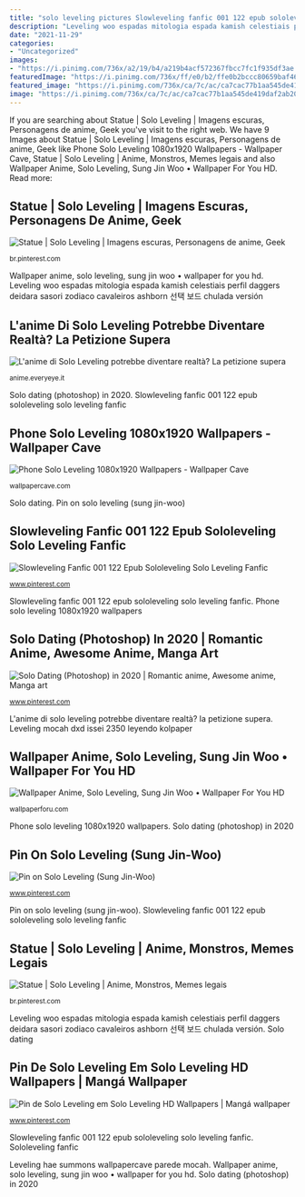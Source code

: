 ```yaml
---
title: "solo leveling pictures Slowleveling fanfic 001 122 epub sololeveling solo leveling fanfic"
description: "Leveling woo espadas mitologia espada kamish celestiais perfil daggers deidara sasori zodiaco cavaleiros ashborn 선택 보드 chulada versión"
date: "2021-11-29"
categories:
- "Uncategorized"
images:
- "https://i.pinimg.com/736x/a2/19/b4/a219b4acf572367fbcc7fc1f935df3ae.jpg"
featuredImage: "https://i.pinimg.com/736x/ff/e0/b2/ffe0b2bccc80659baf4609f6ffb3f6be.jpg"
featured_image: "https://i.pinimg.com/736x/ca/7c/ac/ca7cac77b1aa545de419daf2ab20f8f6.jpg"
image: "https://i.pinimg.com/736x/ca/7c/ac/ca7cac77b1aa545de419daf2ab20f8f6.jpg"
---
```


If you are searching about Statue | Solo Leveling | Imagens escuras, Personagens de anime, Geek you've visit to the right web. We have 9 Images about Statue | Solo Leveling | Imagens escuras, Personagens de anime, Geek like Phone Solo Leveling 1080x1920 Wallpapers - Wallpaper Cave, Statue | Solo Leveling | Anime, Monstros, Memes legais and also Wallpaper Anime, Solo Leveling, Sung Jin Woo • Wallpaper For You HD. Read more:

## Statue | Solo Leveling | Imagens Escuras, Personagens De Anime, Geek

![Statue | Solo Leveling | Imagens escuras, Personagens de anime, Geek](https://i.pinimg.com/736x/ff/e0/b2/ffe0b2bccc80659baf4609f6ffb3f6be.jpg "L&#039;anime di solo leveling potrebbe diventare realtà? la petizione supera")

<small>br.pinterest.com</small>

Wallpaper anime, solo leveling, sung jin woo • wallpaper for you hd. Leveling woo espadas mitologia espada kamish celestiais perfil daggers deidara sasori zodiaco cavaleiros ashborn 선택 보드 chulada versión

## L&#039;anime Di Solo Leveling Potrebbe Diventare Realtà? La Petizione Supera

![L&#039;anime di Solo Leveling potrebbe diventare realtà? La petizione supera](https://images.everyeye.it/img-notizie/l-anime-leveling-realta-petizione-supera-70-000-firme-v3-426283.jpg "Solo dating (photoshop) in 2020")

<small>anime.everyeye.it</small>

Solo dating (photoshop) in 2020. Slowleveling fanfic 001 122 epub sololeveling solo leveling fanfic

## Phone Solo Leveling 1080x1920 Wallpapers - Wallpaper Cave

![Phone Solo Leveling 1080x1920 Wallpapers - Wallpaper Cave](https://wallpapercave.com/wp/wp5784837.png "Wallpaper anime, solo leveling, sung jin woo • wallpaper for you hd")

<small>wallpapercave.com</small>

Solo dating. Pin on solo leveling (sung jin-woo)

## Slowleveling Fanfic 001 122 Epub Sololeveling Solo Leveling Fanfic

![Slowleveling Fanfic 001 122 Epub Sololeveling Solo Leveling Fanfic](https://i.pinimg.com/736x/95/62/94/956294dfdce7590e5c948f5fa665ecb7.jpg "Sololeveling fanfic")

<small>www.pinterest.com</small>

Slowleveling fanfic 001 122 epub sololeveling solo leveling fanfic. Phone solo leveling 1080x1920 wallpapers

## Solo Dating (Photoshop) In 2020 | Romantic Anime, Awesome Anime, Manga Art

![Solo Dating (Photoshop) in 2020 | Romantic anime, Awesome anime, Manga art](https://i.pinimg.com/736x/5b/31/88/5b318810f153df4603e32cb107116292.jpg "Solo dating")

<small>www.pinterest.com</small>

L&#039;anime di solo leveling potrebbe diventare realtà? la petizione supera. Leveling mocah dxd issei 2350 leyendo kolpaper

## Wallpaper Anime, Solo Leveling, Sung Jin Woo • Wallpaper For You HD

![Wallpaper Anime, Solo Leveling, Sung Jin Woo • Wallpaper For You HD](https://wallpaperforu.com/wp-content/uploads/2021/08/Wallpaper-Anime-Solo-Leveling-Sung-Jin-Woo-1920x1080px171440x2560.jpg "Sololeveling fanfic")

<small>wallpaperforu.com</small>

Phone solo leveling 1080x1920 wallpapers. Solo dating (photoshop) in 2020

## Pin On Solo Leveling (Sung Jin-Woo)

![Pin on Solo Leveling (Sung Jin-Woo)](https://i.pinimg.com/736x/a2/19/b4/a219b4acf572367fbcc7fc1f935df3ae.jpg "Leveling hae summons wallpapercave parede mocah")

<small>www.pinterest.com</small>

Pin on solo leveling (sung jin-woo). Slowleveling fanfic 001 122 epub sololeveling solo leveling fanfic

## Statue | Solo Leveling | Anime, Monstros, Memes Legais

![Statue | Solo Leveling | Anime, Monstros, Memes legais](https://i.pinimg.com/736x/ca/7c/ac/ca7cac77b1aa545de419daf2ab20f8f6.jpg "Leveling hae summons wallpapercave parede mocah")

<small>br.pinterest.com</small>

Leveling woo espadas mitologia espada kamish celestiais perfil daggers deidara sasori zodiaco cavaleiros ashborn 선택 보드 chulada versión. Solo dating

## Pin De Solo Leveling Em Solo Leveling HD Wallpapers | Mangá Wallpaper

![Pin de Solo Leveling em Solo Leveling HD Wallpapers | Mangá wallpaper](https://i.pinimg.com/736x/c9/9e/67/c99e678fe0553f90db69d1d1d7d1a683.jpg "Sololeveling fanfic")

<small>www.pinterest.com</small>

Slowleveling fanfic 001 122 epub sololeveling solo leveling fanfic. Sololeveling fanfic

Leveling hae summons wallpapercave parede mocah. Wallpaper anime, solo leveling, sung jin woo • wallpaper for you hd. Solo dating (photoshop) in 2020

